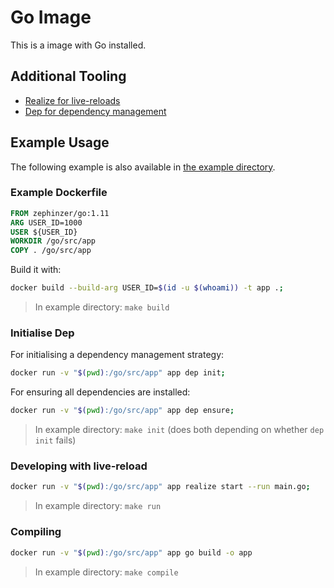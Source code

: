 # Go Image
This is a image with Go installed.

## Additional Tooling
- [Realize for live-reloads](https://github.com/oxequa/realize)
- [Dep for dependency management](https://github.com/golang/dep)

## Example Usage
The following example is also available in [the example directory](./example).

### Example Dockerfile
```dockerfile
FROM zephinzer/go:1.11
ARG USER_ID=1000
USER ${USER_ID}
WORKDIR /go/src/app
COPY . /go/src/app
```

Build it with:

```bash
docker build --build-arg USER_ID=$(id -u $(whoami)) -t app .;
```

> In example directory: `make build`

### Initialise Dep

For initialising a dependency management strategy:

```bash
docker run -v "$(pwd):/go/src/app" app dep init;
```

For ensuring all dependencies are installed:

```bash
docker run -v "$(pwd):/go/src/app" app dep ensure;
```

> In example directory: `make init` (does both depending on whether `dep init` fails)

### Developing with live-reload

```bash
docker run -v "$(pwd):/go/src/app" app realize start --run main.go;
```

> In example directory: `make run`

### Compiling

```bash
docker run -v "$(pwd):/go/src/app" app go build -o app
```

> In example directory: `make compile`
